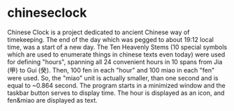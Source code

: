 # chineseclock
Chinese Clock is a project dedicated to ancient Chinese way of timekeeping.
The end of the day which was pegged to about 19:12 local time, was a start of a new day.
The Ten Heavenly Stems (10 special symbols which are used to enumerate things in chinese texts even today) were used for defining "hours", spanning all 24 convenient hours in 10 spans from Jia (甲) to Gui (癸). 
Then, 100 fen in each "hour" and 100 miao in each "fen" were used.
So, the "miao" unit is actually smaller, than one second and is equal to ~0.864 second.
The program starts in a minimized window and the taskbar button serves to display time. The hour is displayed as an icon, and fen&miao are displayed as text.
